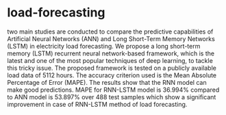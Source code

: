 # load-forecasting
two main studies are conducted to compare the predictive capabilities
of Artificial Neural Networks (ANN) and Long Short-Term Memory Networks (LSTM) in
electricity load forecasting. We propose a long short-term memory (LSTM) recurrent neural
network-based framework, which is the latest and one of the most popular techniques of deep
learning, to tackle this tricky issue. The proposed framework is tested on a publicly available
load data of 5112 hours. The accuracy criterion used is the Mean Absolute Percentage of
Error (MAPE). The results show that the RNN model can make good predictions.
MAPE for RNN-LSTM model is 36.994% compared to ANN model is 53.897% over 488
test samples which show a significant improvement in case of RNN-LSTM method of load forecasting.
